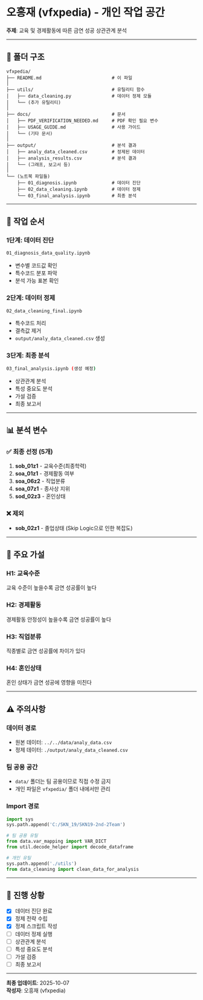 # 오흥재 (vfxpedia) - 개인 작업 공간

**주제**: 교육 및 경제활동에 따른 금연 성공 상관관계 분석

---

## 📁 폴더 구조

```
vfxpedia/
├── README.md                          # 이 파일
│
├── utils/                             # 유틸리티 함수
│   ├── data_cleaning.py               # 데이터 정제 모듈
│   └── (추가 유틸리티)
│
├── docs/                              # 문서
│   ├── PDF_VERIFICATION_NEEDED.md     # PDF 확인 필요 변수
│   ├── USAGE_GUIDE.md                 # 사용 가이드
│   └── (기타 문서)
│
├── output/                            # 분석 결과
│   ├── analy_data_cleaned.csv         # 정제된 데이터
│   ├── analysis_results.csv           # 분석 결과
│   └── (그래프, 보고서 등)
│
└── (노트북 파일들)
    ├── 01_diagnosis.ipynb             # 데이터 진단
    ├── 02_data_cleaning.ipynb         # 데이터 정제
    └── 03_final_analysis.ipynb        # 최종 분석
```

---

## 🚀 작업 순서

### 1단계: 데이터 진단
```bash
01_diagnosis_data_quality.ipynb
```
- 변수별 코드값 확인
- 특수코드 분포 파악
- 분석 가능 표본 확인

### 2단계: 데이터 정제
```bash
02_data_cleaning_final.ipynb
```
- 특수코드 처리
- 결측값 제거
- `output/analy_data_cleaned.csv` 생성

### 3단계: 최종 분석
```bash
03_final_analysis.ipynb (생성 예정)
```
- 상관관계 분석
- 특성 중요도 분석
- 가설 검증
- 최종 보고서

---

## 📊 분석 변수

### ✅ 최종 선정 (5개)
1. **sob_01z1** - 교육수준(최종학력)
2. **soa_01z1** - 경제활동 여부
3. **soa_06z2** - 직업분류
4. **soa_07z1** - 종사상 지위
5. **sod_02z3** - 혼인상태

### ❌ 제외
- **sob_02z1** - 졸업상태 (Skip Logic으로 인한 복잡도)

---

## 🎯 주요 가설

### H1: 교육수준
교육 수준이 높을수록 금연 성공률이 높다

### H2: 경제활동
경제활동 안정성이 높을수록 금연 성공률이 높다

### H3: 직업분류
직종별로 금연 성공률에 차이가 있다

### H4: 혼인상태
혼인 상태가 금연 성공에 영향을 미친다

---

## ⚠️ 주의사항

### 데이터 경로
- 원본 데이터: `../../data/analy_data.csv`
- 정제 데이터: `./output/analy_data_cleaned.csv`

### 팀 공용 공간
- `data/` 폴더는 팀 공용이므로 직접 수정 금지
- 개인 파일은 `vfxpedia/` 폴더 내에서만 관리

### Import 경로
```python
import sys
sys.path.append('C:/SKN_19/SKN19-2nd-2Team')

# 팀 공용 유틸
from data.var_mapping import VAR_DICT
from util.decode_helper import decode_dataframe

# 개인 유틸
sys.path.append('./utils')
from data_cleaning import clean_data_for_analysis
```

---

## 📝 진행 상황

- [x] 데이터 진단 완료
- [x] 정제 전략 수립
- [x] 정제 스크립트 작성
- [ ] 데이터 정제 실행
- [ ] 상관관계 분석
- [ ] 특성 중요도 분석
- [ ] 가설 검증
- [ ] 최종 보고서

---

**최종 업데이트**: 2025-10-07  
**작성자**: 오흥재 (vfxpedia)
